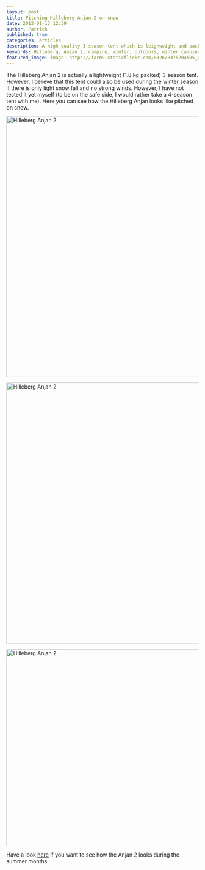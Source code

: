 ```yaml
---
layout: post
title: Pitching Hilleberg Anjan 2 on snow
date: 2013-01-13 12:39
author: Patrick
published: true
categories: articles
description: A high quality 3 season tent which is leighweight and packs small
keywords: Hilleberg, Anjan 2, camping, winter, outdoors, winter camping
featured_image: image: https://farm9.staticflickr.com/8326/8375204505_0d31ecaa55_b.jpg
---
```

The Hilleberg Anjan 2 is actually a lightweight (1.8 kg packed) 3 season tent. However, I believe that this tent could also be used during the winter season if there is only light snow fall and no strong winds. However, I have not tested it yet myself (to be on the safe side, I would rather take a 4-season tent with me). Here you can see how the Hilleberg Anjan looks like pitched on snow.

<a href="https://www.flickr.com/photos/90204224@N07/8375204505"><img src="https://farm9.staticflickr.com/8326/8375204505_0d31ecaa55_b.jpg" width="1024" height="683" alt="Hilleberg Anjan 2"></a><!--more-->

<a href="https://www.flickr.com/photos/90204224@N07/8375200389" title="Hilleberg Anjan 2"><img src="https://farm9.staticflickr.com/8044/8375200389_b7e26ba15e_b.jpg" width="1024" height="683" alt="Hilleberg Anjan 2"></a>

<a href="https://www.flickr.com/photos/90204224@N07/8375257223" title="Hilleberg Anjan 2"><img src="https://farm9.staticflickr.com/8516/8375257223_013784b736_b.jpg" width="1024" height="515" alt="Hilleberg Anjan 2"></a>

Have a look <a href="http://hikeventures.com/gear-review-hilleberg-anjan-for-the-summer/" target="_self">here</a> if you want to see how the Anjan 2 looks during the summer months.
